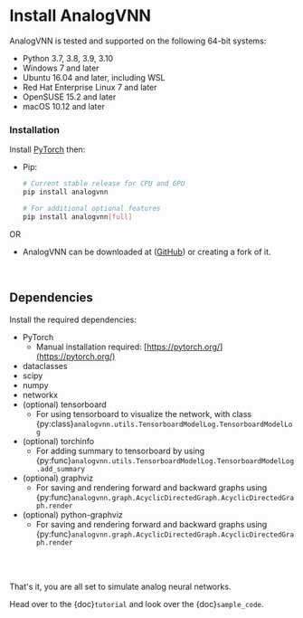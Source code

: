 # Install AnalogVNN

AnalogVNN is tested and supported on the following 64-bit systems:

- Python 3.7, 3.8, 3.9, 3.10
- Windows 7 and later
- Ubuntu 16.04 and later, including WSL
- Red Hat Enterprise Linux 7 and later
- OpenSUSE 15.2 and later
- macOS 10.12 and later

### Installation

Install [PyTorch](https://pytorch.org/) then:

- Pip:
  ```bash
  # Current stable release for CPU and GPU
  pip install analogvnn
  
  # For additional optional features
  pip install analogvnn[full]
  ```

OR

- AnalogVNN can be downloaded at ([GitHub](https://github.com/Vivswan/AnalogVNN)) or creating a
  fork of it.

<br>

## Dependencies

Install the required dependencies:

- PyTorch
    - Manual installation required: [https://pytorch.org/](https://pytorch.org/)
- dataclasses
- scipy
- numpy
- networkx
- (optional) tensorboard
    - For using tensorboard to visualize the network, with class
      {py:class}`analogvnn.utils.TensorboardModelLog.TensorboardModelLog`
- (optional) torchinfo
    - For adding summary to tensorboard by using
      {py:func}`analogvnn.utils.TensorboardModelLog.TensorboardModelLog.add_summary`
- (optional) graphviz
    - For saving and rendering forward and backward graphs using
      {py:func}`analogvnn.graph.AcyclicDirectedGraph.AcyclicDirectedGraph.render`
- (optional) python-graphviz
    - For saving and rendering forward and backward graphs using
      {py:func}`analogvnn.graph.AcyclicDirectedGraph.AcyclicDirectedGraph.render`

<br>
<br>

That's it, you are all set to simulate analog neural networks.

Head over to the {doc}`tutorial` and look over the {doc}`sample_code`.
